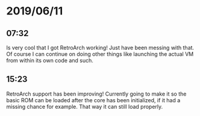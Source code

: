 # 2019/06/11

## 07:32

Is very cool that I got RetroArch working! Just have been messing with that.
Of course I can continue on doing other things like launching the actual VM
from within its own code and such.

## 15:23

RetroArch support has been improving! Currently going to make it so the basic
ROM can be loaded after the core has been initialized, if it had a missing
chance for example. That way it can still load properly.
